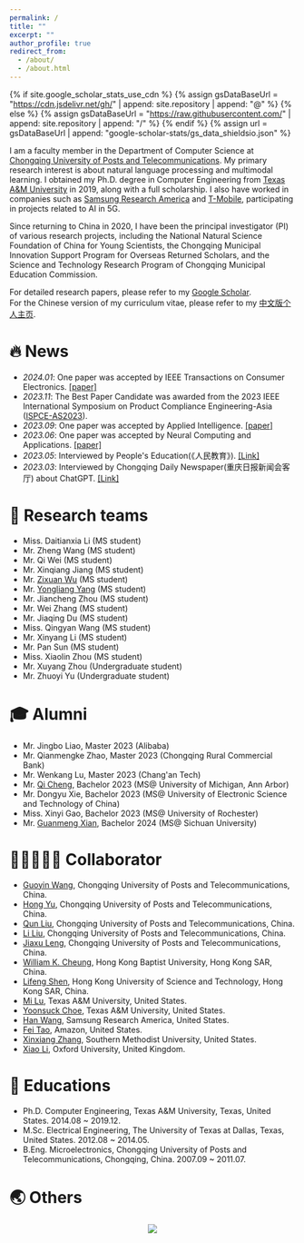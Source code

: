 ```yaml
---
permalink: /
title: ""
excerpt: ""
author_profile: true
redirect_from: 
  - /about/
  - /about.html
---
```


{% if site.google_scholar_stats_use_cdn %}
{% assign gsDataBaseUrl = "https://cdn.jsdelivr.net/gh/" | append: site.repository | append: "@" %}
{% else %}
{% assign gsDataBaseUrl = "https://raw.githubusercontent.com/" | append: site.repository | append: "/" %}
{% endif %}
{% assign url = gsDataBaseUrl | append: "google-scholar-stats/gs_data_shieldsio.json" %}

<span class='anchor' id='about-me'></span>

I am a faculty member in the Department of Computer Science at [Chongqing University of Posts and Telecommunications](https://english.cqupt.edu.cn/). My primary research interest is about natural language processing and multimodal learning. I obtained my Ph.D. degree in Computer Engineering from [Texas A&M University](https://www.tamu.edu/index.html) in 2019, along with a full scholarship. I also have worked in companies such as [Samsung Research America](https://sra.samsung.com/) and [T-Mobile](https://www.t-mobile.com/), participating in projects related to AI in 5G. 

Since returning to China in 2020, I have been the principal investigator (PI) of various research projects, including the National Natural Science Foundation of China for Young Scientists, the Chongqing Municipal Innovation Support Program for Overseas Returned Scholars, and the Science and Technology Research Program of Chongqing Municipal Education Commission. 

For detailed research papers, please refer to my [Google Scholar](https://scholar.google.com/citations?user=UNxKb0cAAAAJ&hl=zh-CN).  <br />  For the Chinese version of my curriculum vitae, please refer to my [中文版个人主页](https://faculty.cqupt.edu.cn/wangye/zh_CN/index.htm).

# 🔥 News
- *2024.01*: One paper was accepted by IEEE Transactions on Consumer Electronics. [[paper]](https://ieeexplore.ieee.org/document/10374272)
- *2023.11*: The Best Paper Candidate was awarded from the 2023 IEEE International Symposium on Product Compliance Engineering-Asia ([ISPCE-AS2023](https://dl2link.com/ISPCE-AS2023/index.html)). 
- *2023.09*: One paper was accepted by Applied Intelligence. [[paper]](https://link.springer.com/article/10.1007/s10489-023-04942-5)
- *2023.06*: One paper was accepted by Neural Computing and Applications. [[paper]](https://link.springer.com/article/10.1007/s00521-023-08815-3)
- *2023.05*: Interviewed by People's Education(《人民教育》). [[Link]](https://news.cqnews.net/1/detail/1109608325812756480/web/content_1109608325812756480.html) 
- *2023.03*: Interviewed by Chongqing Daily Newspaper(重庆日报新闻会客厅) about ChatGPT. [[Link]](https://v.douyin.com/i8Nre2Cx/) 


# 🏁 Research teams
- Miss. Daitianxia Li (MS student)
- Mr. Zheng Wang (MS student)
- Mr. Qi Wei (MS student)
- Mr. Xinqiang Jiang (MS student)
- Mr. [Zixuan Wu](https://github.com/CQUPTWZX) (MS student)
- Mr. [Yongliang Yang](https://asenniu.github.io/) (MS student)
- Mr. Jiancheng Zhou (MS student)
- Mr. Wei Zhang (MS student)
- Mr. Jiaqing Du (MS student)
- Miss. Qingyan Wang (MS student)
- Mr. Xinyang Li (MS student)
- Mr. Pan Sun (MS student)
- Miss. Xiaolin Zhou (MS student)
- Mr. Xuyang Zhou (Undergraduate student)
- Mr. Zhuoyi Yu (Undergraduate student)

# 🎓 Alumni
- Mr. Jingbo Liao, Master 2023 (Alibaba)
- Mr. Qianmengke Zhao, Master 2023 (Chongqing Rural Commercial Bank)
- Mr. Wenkang Lu, Master 2023 (Chang'an Tech)
- Mr. [Qi Cheng](https://www.linkedin.com/in/qi-cheng-4365a9249/), Bachelor 2023 (MS@ University of Michigan, Ann Arbor)
- Mr. Dongyu Xie, Bachelor 2023 (MS@ University of Electronic Science and Technology of China)
- Miss. Xinyi Gao, Bachelor 2023 (MS@ University of Rochester)
- Mr. [Guanmeng Xian](https://gmxian.github.io/), Bachelor 2024 (MS@ Sichuan University)

# 🧑🏼‍🤝‍🧑🏻 Collaborator
- [Guoyin Wang](https://faculty.cqupt.edu.cn/wanggy/zh_CN/index.htm), Chongqing University of Posts and Telecommunications, China.
- [Hong Yu](https://faculty.cqupt.edu.cn/yuhong/zh_CN/index.htm), Chongqing University of Posts and Telecommunications, China.
- [Qun Liu](https://faculty.cqupt.edu.cn/liuqun/zh_CN/index.htm), Chongqing University of Posts and Telecommunications, China.
- [Li Liu](https://scholar.google.com/citations?user=uoNJ6goAAAAJ&hl=zh-CN), Chongqing University of Posts and Telecommunications, China.
- [Jiaxu Leng](https://scholar.google.com/citations?user=KpX-CCcAAAAJ&hl=zh-CN), Chongqing University of Posts and Telecommunications, China.
- [William K. Cheung](https://scholar.google.com/citations?user=e42JkYIAAAAJ&hl=zh-CN), Hong Kong Baptist University, Hong Kong SAR, China.
- [Lifeng Shen](https://www.lshenae.cn/), Hong Kong University of Science and Technology, Hong Kong SAR, China.
- [Mi Lu](https://scholar.google.com/citations?user=crjEvpQAAAAJ&hl=en), Texas A&M University, United States.
- [Yoonsuck Choe](https://scholar.google.com/citations?user=nFb_T4wAAAAJ&hl=en), Texas A&M University, United States.
- [Han Wang](https://scholar.google.com/citations?user=8MS58WkAAAAJ&hl=en), Samsung Research America, United States.
- [Fei Tao](https://scholar.google.com/citations?hl=zh-CN&user=KhWMky4AAAAJ), Amazon, United States.
- [Xinxiang Zhang](https://scholar.google.com/citations?user=OcCQAs4AAAAJ&hl=zh-CN), Southern Methodist University, United States.
- [Xiao Li](https://scholar.google.com/citations?user=y9iRoggAAAAJ&hl=en), Oxford University, United Kingdom.

# 📖 Educations
- Ph.D. Computer Engineering, Texas A&M University, Texas, United States. 2014.08 ~ 2019.12.
- M.Sc. Electrical Engineering, The University of Texas at Dallas, Texas, United States. 2012.08 ~ 2014.05.
- B.Eng. Microelectronics, Chongqing University of Posts and Telecommunications, Chongqing, China. 2007.09 ~ 2011.07.

# 🌏 Others
<div align=center> <a href='https://clustrmaps.com/site/1bxpb'  title='Visit tracker'><img src='//clustrmaps.com/map_v2.png?cl=292828&w=a&t=tt&d=ZfuNYkVmlF9O1cz_sbg-2nplj6eYBUDFG-G6L75zZxM&co=ffffff&ct=ffffff'/></a></div> 
